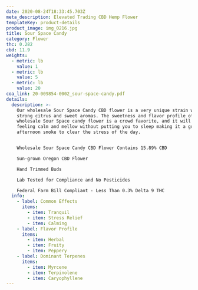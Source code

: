 ```yaml
---
date: 2020-08-24T18:33:45.703Z
meta_description: Elevated Trading CBD Hemp Flower
templateKey: product-details
product_image: img_0216.jpg
title: Sour Space Candy
category: Flower
thc: 0.282
cbd: 11.9
weights:
  - metric: lb
    value: 1
  - metric: lb
    value: 5
  - metric: lb
    value: 20
coa_link: 20-009854-0002_sour-space-candy.pdf
details:
  description: >-
    Our wholesale Sour Space Candy CBD flower is a very unique strain with
    strong citrus and sweet aromas. The sweetness and flavor profile of the
    wholesale Sour Space candy flower is a crowd favorite, and it will leave you
    feeling calm and mellow without putting you to sleep making it a great
    afternoon smoke to clear the stress of the day.  


    Wholesale Sour Space Candy CBD Flower Contains 15.89% CBD

    Sun-grown Oregon CBD Flower

    Hand Trimmed Buds

    Lab Tested for Compliance and No Pesticides

    Federal Farm Bill Compliant - Less Than 0.3% Delta 9 THC
  info:
    - label: Common Effects
      items:
        - item: Tranquil
        - item: Stress Relief
        - item: Calming
    - label: Flavor Profile
      items:
        - item: Herbal
        - item: Fruity
        - item: Peppery
    - label: Dominant Terpenes
      items:
        - item: Myrcene
        - item: Terpinolene
        - item: Caryophyllene
---
```

